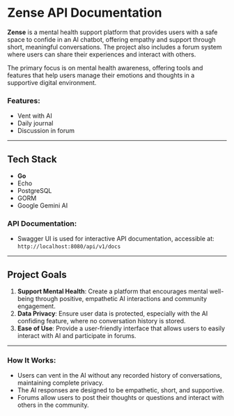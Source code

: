 # Zense API Documentation

**Zense** is a mental health support platform that provides users with a safe space to confide in an AI chatbot, offering empathy and support through short, meaningful conversations. The project also includes a forum system where users can share their experiences and interact with others.

The primary focus is on mental health awareness, offering tools and features that help users manage their emotions and thoughts in a supportive digital environment.

### Features:

- Vent with AI
- Daily journal
- Discussion in forum

---

## Tech Stack

- **Go**
- Echo
- PostgreSQL
- GORM
- Google Gemini AI

### API Documentation:

- Swagger UI is used for interactive API documentation, accessible at: `http://localhost:8080/api/v1/docs`

---

## Project Goals

1. **Support Mental Health**: Create a platform that encourages mental well-being through positive, empathetic AI interactions and community engagement.
2. **Data Privacy**: Ensure user data is protected, especially with the AI confiding feature, where no conversation history is stored.
3. **Ease of Use**: Provide a user-friendly interface that allows users to easily interact with AI and participate in forums.

---

### How It Works:

- Users can vent in the AI without any recorded history of conversations, maintaining complete privacy.
- The AI responses are designed to be empathetic, short, and supportive.
- Forums allow users to post their thoughts or questions and interact with others in the community.
